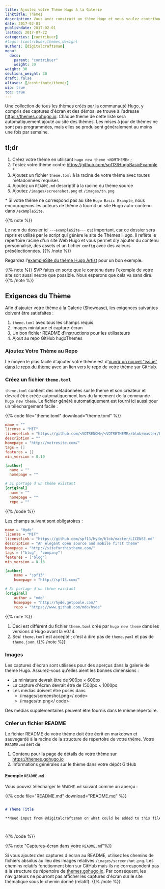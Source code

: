 ```yaml
---
title: Ajoutez votre Thème Hugo à la Galerie
linktitle: Thèmes
description: Vous avez construit un thème Hugo et vous voulez contribuer en retour dans la communauté. Ajoutez votre thème à la Galerie Hugo.
date: 2017-02-01
publishdate: 2017-02-01
lastmod: 2017-07-22
categories: [contribuer]
#tags: [contribuer,themes,design]
authors: [digitalcraftsman]
menu:
  docs:
    parent: "contribuer"
    weight: 30
weight: 30
sections_weight: 30
draft: false
aliases: [/contribute/theme/]
wip: true
toc: true
---
```


Une collection de tous les thèmes créés par la communauté Hugo, y compris des captures d'écran et des démos, se trouve à l'adresse <https://themes.gohugo.io>. Chaque thème de cette liste sera automatiquement ajouté au site des thèmes. Les mises à jour de thèmes ne sont pas programmées, mais elles se produisent généralement au moins une fois par semaine.

## tl;dr

1. Créez votre thème en utilisant `hugo new theme <NOMTHEME>` ;
2. Testez votre thème contre <https://github.com/spf13/HugoBasicExample> \*
3. Ajoutez un fichier `theme.toml` à la racine de votre thème avec toutes métadonnées requises
4. Ajoutez un `README.md` descriptif à la racine du thème source
5. Ajoutez `/images/screenshot.png` et `/images/tn.png`

\* Si votre thème ne correspond pas au site `Hugo Basic Example`, nous encourageons les auteurs de thème à fournit un site Hugo auto-contenu dans `/exampleSite`.

{{% note %}}

Le nom du dossier ici ---`exampleSite`--- est important, car ce dossier sera repris et utilisé par le script qui génère le site de Thèmes Hugo. Il reflète le répertoire racine d'un site Web Hugo et vous permet d'y ajouter du contenu personnalisé, des assets et un fichier `config` avec des valeurs présélectionnées.
{{% /note %}}

Regardez l'[exampleSite du thème Hugo Artist][artistexample] pour un bon exemple.

{{% note %}}
SVP faites en sorte que le contenu dans l'exemple de votre site soit aussi neutre que possible. Nous espérons que cela va sans dire.
{{% /note %}}

## Exigences du Thème

Afin d'ajouter votre thème à la Galerie (Showcase), les exigences suivantes doivent être satisfaites : 

1. `theme.toml` avec tous les champs requis
2. Images miniature et capture-écran
3. Un bon fichier README d'instructions pour les utilisateurs
4. Ajout au repo GitHub hugoThemes

### Ajoutez Votre Thème au Repo

Le moyen le plus facile d'ajouter votre thème est d'[ouvrir un nouvel "issue" dans le repo du thème][themeissuenew] avec un lien vers le repo de votre thème sur GitHub.

### Créez un fichier `theme.toml`

`theme.toml` contient des métadonnées sur le thème et son créateur et devrait être créée automatiquement lors du lancement   de la commande `hugo new theme`. Le fichier généré automatiquement est fourni ici aussi pour un téléchargement facile :

{{% code file="theme.toml" download="theme.toml" %}}
```toml
name = ""
license = "MIT"
licenselink = "https://github.com/<VOTRENOM>/<VOTRETHEME>/blob/master/LICENSE.md"
description = ""
homepage = "http://votresite.com/"
tags = []
features = []
min_version = 0.19

[author]
  name = ""
  homepage = ""

# Si portage d'un thème existant
[original]
  name = ""
  homepage = ""
  repo = ""
```
{{% /code %}}

Les champs suivant sont obligatoires :

```toml
name = "Hyde"
license = "MIT"
licenselink = "https://github.com/spf13/hyde/blob/master/LICENSE.md"
description = "An elegant open source and mobile first theme"
homepage = "http://siteforthistheme.com/"
tags = ["blog", "company"]
features = ["blog"]
min_version = 0.13

[author]
    name = "spf13"
    homepage = "http://spf13.com/"

# Si portage d'un thème existant
[original]
    author = "mdo"
    homepage = "http://hyde.getpoole.com/"
    repo = "https://www.github.com/mdo/hyde"
```

{{% note %}}
1. Ceci est différent du fichier `theme.toml` créé par `hugo new theme` dans les versions d'Hugo avant la v0.14.
2. Seul `theme.toml` est accepté ; c'est à dire pas de `theme.yaml` et pas de `theme.json`.
{{% /note %}}

### Images

Les captures d'écran sont utilisées pour des aperçus dans la galerie de thème Hugo. Assurez-vous qu'elles aient les bonnes dimensions :

* La miniature devrait être de 900px × 600px
* La capture d'écran devrait être de 1500px × 1000px
* Les médias doivent être posés dans 
     * <THEMEDIR>/images/screenshot.png</ code>
     * <THEMEDIR>/images/tn.png</ code>

Des médias supplémentaires peuvent être fournis dans le même répertoire.


### Créer un fichier README 

Le fichier README de votre thème doit être écrit en markdown et sauvegardé à la racine de la structure de répertoire de votre thème. Votre `README.md` sert de

1. Contenu pour la page de détails de votre thème sur <https://themes.gohugo.io>
2. Informations générales sur le thème dans votre dépôt GitHub


#### Exemple `README.md`

Vous pouvez télécharger le `README.md` suivant comme un aperçu :

{{% code file="README.md" download="README.md" %}}
```markdown

# Theme Title

**Need input from @digitalcraftsman on what could be added to this file.**




```
{{% /code %}}

{{% note "Captures-écran dans votre `README.md`"%}}

Si vous ajoutez des captures d'écran au README, utilisez les chemins de fichiers absolus au lieu des images relatives `/images/screenshot.png`. Les chemins relatifs fonctionnent bien sur GitHub mais ils ne correspondent pas à la structure de répertoire de [themes.gohugo.io](http://themes.gohugo.io/). Par conséquent, les navigateurs ne pourront pas afficher les captures d'écran sur le site thématique sous le chemin donné (relatif).
{{% /note %}}

[artistexample]: https://github.com/digitalcraftsman/hugo-artists-theme/tree/master/exampleSite
[themeissuenew]: https://github.com/gohugoio/hugoThemes/issues/new